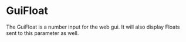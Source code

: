 # GuiFloat

The GuiFloat is a number input for the web gui. It will also display Floats sent to this parameter as well. 